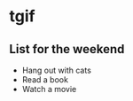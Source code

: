 # tgif

List for the weekend
--------------------
* Hang out with cats
* Read a book
* Watch a movie


